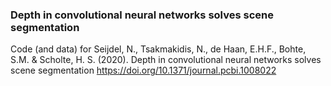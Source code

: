 ### Depth in convolutional neural networks solves scene segmentation

Code (and data) for Seijdel, N., Tsakmakidis, N., de Haan, E.H.F., Bohte, S.M. & Scholte, H. S. (2020). Depth in convolutional neural networks solves scene segmentation
https://doi.org/10.1371/journal.pcbi.1008022

